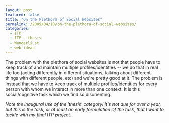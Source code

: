 ```yaml
---
layout: post
featured: false
title: "On the Plethora of Social Websites"
permalink: /2009/04/10/on-the-plethora-of-social-websites/
categories:
  - ITP
  - ITP - thesis
  - Wanderli.st
  - web ideas
---
```

The problem with the plethora of social websites is not that people have to keep track of and maintain multiple profiles/identities -- we do that in real life too (acting differently in different situations, talking about different things with different people, etc) and we're pretty good at it. The problem is instead that we have to keep track of multiple profiles/identities for every person with whom we interact in more than one context. It is this social/cognitive task which we find so disorienting.

*Note the inaugural use of the 'thesis' category! It's not due for over a year, but this is the task, or at least an early formulation of the task, that I want to tackle with my final ITP project.*